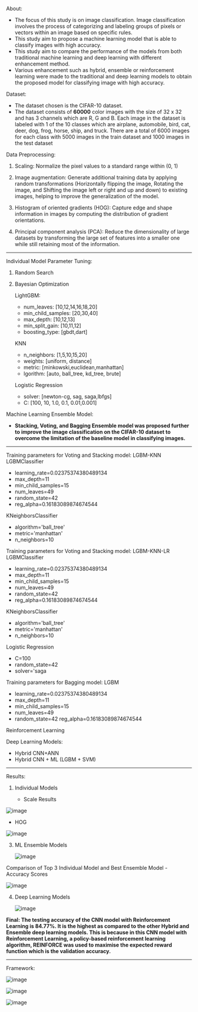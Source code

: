 About:

- The focus of this study is on image classification. Image classification involves the process of categorizing and labeling groups of pixels or vectors within an image based on specific rules. 
- This study aim to propose a machine learning model that is able to classify images with high accuracy.
- This study aim to compare the performance of the models from both traditional machine learning and deep learning with different enhancement method.
- Various enhancement such as hybrid, ensemble or reinforcement learning were made to the traditional and deep learning models to obtain the proposed model for classifying image with high accuracy. 

Dataset:

- The dataset chosen is the CIFAR-10 dataset. 
- The dataset consists of **60000** color images with the size of 32 x 32 and has 3 channels which are R, G and B. Each image in the dataset is labeled with 1 of the 10 classes which are airplane, automobile, bird, cat, deer, dog, frog, horse, ship, and truck. There are a total of 6000 images for each class with 5000 images in the train dataset and 1000 images in the test dataset

Data Preprocessing:

1) Scaling: Normalize the pixel values to a standard range within (0, 1)
   
3) Image augmentation:  Generate additional training data by applying random transformations (Horizontally flipping the image, Rotating the image, and Shifting the image left or right and up and down) to existing images, helping to improve the generalization of the model.
   
4) Histogram of oriented gradients (HOG): Capture edge and shape information in images by computing the distribution of gradient orientations.
   
5) Principal component analysis (PCA): Reduce the dimensionality of large datasets by transforming the large set of features into a smaller one while still retaining most of the information.
   
--------------------------------------------------------------------------------------------------------------------------------

Individual Model Parameter Tuning:
1) Random Search
2) Bayesian Optimization
   
   LightGBM: 
   - num_leaves: [10,12,14,16,18,20]
   - min_child_samples: [20,30,40]
   - max_depth: [10,12,13]
   - min_split_gain: [10,11,12]
   - boosting_type: [gbdt,dart]
   
   KNN
   - n_neighbors: [1,5,10,15,20]
   - weights: [uniform, distance]
   - metric: [minkowski,euclidean,manhattan]
   - lgorithm: [auto, ball_tree, kd_tree, brute]
   
   Logistic Regression
   - solver: [newton-cg, sag, saga,lbfgs]
   - C: [100, 10, 1.0, 0.1, 0.01,0.001]

Machine Learning Ensemble Model:
- **Stacking, Voting, and Bagging Ensemble model was proposed further to improve the image classification on the CIFAR-10 dataset to overcome the limitation of the baseline model in classifying images.**

--------------------------------------------------------------------------------------------------------------------------------

Training parameters for Voting and Stacking model: LGBM-KNN
LGBMClassifier
- learning_rate=0.02375374380489134
- max_depth=11
- min_child_samples=15
- num_leaves=49
- random_state=42
- reg_alpha=0.16183089874674544

KNeighborsClassifier
- algorithm='ball_tree'
- metric='manhattan'
- n_neighbors=10

Training parameters for Voting and Stacking model: LGBM-KNN-LR
LGBMClassifier
- learning_rate=0.02375374380489134
- max_depth=11
- min_child_samples=15
- num_leaves=49
- random_state=42
- reg_alpha=0.16183089874674544

KNeighborsClassifier
- algorithm='ball_tree'
- metric='manhattan'
- n_neighbors=10

Logistic Regression
- C=100
- random_state=42
- solver='saga

Training parameters for Bagging model: LGBM
- learning_rate=0.02375374380489134
- max_depth=11
- min_child_samples=15
- num_leaves=49
- random_state=42
  reg_alpha=0.16183089874674544

Reinforcement Learning

Deep Learning Models:
- Hybrid CNN+ANN
- Hybrid CNN + ML (LGBM + SVM)

--------------------------------------------------------------------------------------------------------------------------------

Results:
1) Individual Models

   - Scale Results
     
![image](https://github.com/user-attachments/assets/d699d290-eb07-4122-a7d1-9f128436e275)

   - HOG
     
   ![image](https://github.com/user-attachments/assets/34fed824-098c-4305-ac61-4ca0293dbbdd)


3) ML Ensemble Models
   
   ![image](https://github.com/user-attachments/assets/f31d0a26-b2e9-4868-87e7-64a0c1d7db0f)

Comparison of Top 3 Individual Model and Best Ensemble Model - Accuracy Scores

![image](https://github.com/user-attachments/assets/bed1409c-c2de-4fd1-9fa5-0aa8ac51f00a)

4) Deep Learning Models

   ![image](https://github.com/user-attachments/assets/4f0fae25-ffeb-4c0b-a5a8-1d08667b72c7)

**Final: The testing accuracy of the CNN model with Reinforcement Learning is 84.77%. It is the highest as compared to the other Hybrid and Ensemble deep learning models. This is because in this CNN model with Reinforcement Learning, a policy-based reinforcement learning algorithm, REINFORCE was used to maximise the expected reward function which is the validation accuracy.**

--------------------------------------------------------------------------------------------------------------------------------

Framework:

![image](https://github.com/user-attachments/assets/10d13095-85f1-4711-b08d-3bd626f29598)

![image](https://github.com/user-attachments/assets/570c756a-0a45-41f8-91b4-c9ff50e5c4d1)

![image](https://github.com/user-attachments/assets/38b0f84b-1c8e-4812-bf97-f1eb1afa41ce)


